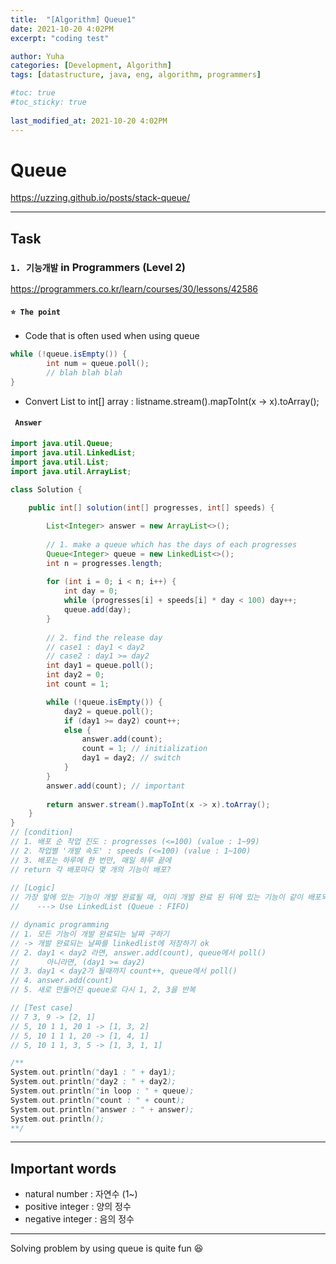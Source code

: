 ```yaml
---
title:  "[Algorithm] Queue1"
date: 2021-10-20 4:02PM
excerpt: "coding test"

author: Yuha
categories: [Development, Algorithm]
tags: [datastructure, java, eng, algorithm, programmers]

#toc: true
#toc_sticky: true
 
last_modified_at: 2021-10-20 4:02PM
---
```

# Queue
<https://uzzing.github.io/posts/stack-queue/>

---

## Task
### **`1. 기능개발`** in Programmers (Level 2)
<https://programmers.co.kr/learn/courses/30/lessons/42586>

#### **`⭐️ The point`**
- Code that is often used when using queue 
```java
while (!queue.isEmpty()) {
        int num = queue.poll();
        // blah blah blah
}
```
- Convert List<Integer> to int[] array
: listname.stream().mapToInt(x -> x).toArray();

#### **` Answer`**
```java
import java.util.Queue;
import java.util.LinkedList;
import java.util.List;
import java.util.ArrayList;

class Solution {
    
    public int[] solution(int[] progresses, int[] speeds) {

        List<Integer> answer = new ArrayList<>();
        
        // 1. make a queue which has the days of each progresses
        Queue<Integer> queue = new LinkedList<>();
        int n = progresses.length;
        
        for (int i = 0; i < n; i++) {
            int day = 0;
            while (progresses[i] + speeds[i] * day < 100) day++;
            queue.add(day);
        }
       
        // 2. find the release day
        // case1 : day1 < day2
        // case2 : day1 >= day2
        int day1 = queue.poll();
        int day2 = 0;
        int count = 1;

        while (!queue.isEmpty()) {
            day2 = queue.poll();
            if (day1 >= day2) count++;
            else {
                answer.add(count);
                count = 1; // initialization
                day1 = day2; // switch
            }
        }
        answer.add(count); // important
        
        return answer.stream().mapToInt(x -> x).toArray();
    }
}
// [condition]
// 1. 배포 순 작업 진도 : progresses (<=100) (value : 1~99)
// 2. 작업별 '개발 속도' : speeds (<=100) (value : 1~100)
// 3. 배포는 하루에 한 번만, 매일 하루 끝에
// return 각 배포마다 몇 개의 기능이 배포?
    
// [Logic]
// 가장 앞에 있는 기능이 개발 완료될 때, 이미 개발 완료 된 뒤에 있는 기능이 같이 배포되고 out -> 뒤의 기능들이 재정렬됨 -> 반복
//    ---> Use LinkedList (Queue : FIFO)

// dynamic programming
// 1. 모든 기능이 개발 완료되는 날짜 구하기
// -> 개발 완료되는 날짜를 linkedlist에 저장하기 ok
// 2. day1 < day2 라면, answer.add(count), queue에서 poll()
//      아니라면, (day1 >= day2)
// 3. day1 < day2가 될때까지 count++, queue에서 poll()
// 4. answer.add(count)
// 5. 새로 만들어진 queue로 다시 1, 2, 3을 반복

// [Test case]
// 7 3, 9 -> [2, 1]
// 5, 10 1 1, 20 1 -> [1, 3, 2]
// 5, 10 1 1 1, 20 -> [1, 4, 1]
// 5, 10 1 1, 3, 5 -> [1, 3, 1, 1]

/**
System.out.println("day1 : " + day1);
System.out.println("day2 : " + day2);
System.out.println("in loop : " + queue);
System.out.println("count : " + count);
System.out.println("answer : " + answer);
System.out.println();
**/
```

---
## Important words
- natural number : 자연수 (1~)
- positive integer : 양의 정수
- negative integer : 음의 정수

---
Solving problem by using queue is quite fun 😆
